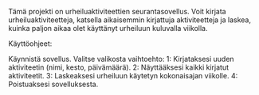 Tämä projekti on urheiluaktiviteettien seurantasovellus. Voit kirjata urheiluaktiviteetteja, katsella aikaisemmin kirjattuja aktiviteetteja ja laskea, kuinka paljon aikaa olet käyttänyt urheiluun kuluvalla viikolla.

Käyttöohjeet:

Käynnistä sovellus.
Valitse valikosta vaihtoehto:
1: Kirjataksesi uuden aktiviteetin (nimi, kesto, päivämäärä).
2: Näyttääksesi kaikki kirjatut aktiviteetit.
3: Laskeaksesi urheiluun käytetyn kokonaisajan viikolle.
4: Poistuaksesi sovelluksesta.

